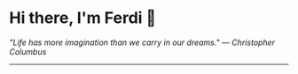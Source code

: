 <h1>Hi there, I'm Ferdi 👋</h1>

<p><em>
  "Life has more imagination than we carry in our dreams." — Christopher Columbus
</em></p>

---
